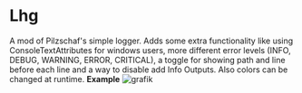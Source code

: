 # Lhg
A mod of Pilzschaf's simple logger.
Adds some extra functionality like using ConsoleTextAttributes for windows users, more different error levels (INFO, DEBUG, WARNING, ERROR, CRITICAL), a toggle for showing path and line before each line and a way to disable add Info Outputs.
Also colors can be changed at runtime. 
**Example**
![grafik](https://user-images.githubusercontent.com/60015267/179369867-2b76f557-0fb5-4307-8048-e9e90378948f.png)
